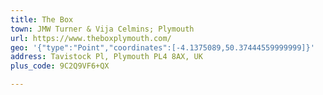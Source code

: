 ```yaml
---
title: The Box
town: JMW Turner & Vija Celmins; Plymouth
url: https://www.theboxplymouth.com/
geo: '{"type":"Point","coordinates":[-4.1375089,50.37444559999999]}'
address: Tavistock Pl, Plymouth PL4 8AX, UK
plus_code: 9C2Q9VF6+QX

---
```


